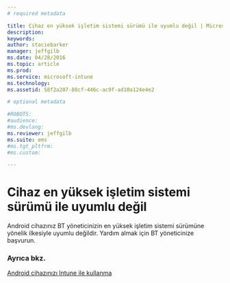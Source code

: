 ```yaml
---
# required metadata

title: Cihaz en yüksek işletim sistemi sürümü ile uyumlu değil | Microsoft Intune
description:
keywords:
author: staciebarker
manager: jeffgilb
ms.date: 04/28/2016
ms.topic: article
ms.prod:
ms.service: microsoft-intune
ms.technology:
ms.assetid: 58f2a207-88cf-446c-ac9f-ad10a124e4e2

# optional metadata

#ROBOTS:
#audience:
#ms.devlang:
ms.reviewer: jeffgilb
ms.suite: ems
#ms.tgt_pltfrm:
#ms.custom:

---
```


# Cihaz en yüksek işletim sistemi sürümü ile uyumlu değil

Android cihazınız BT yöneticinizin en yüksek işletim sistemi sürümüne yönelik ilkesiyle uyumlu değildir. Yardım almak için BT yöneticinize başvurun.

### Ayrıca bkz.
[Android cihazınızı Intune ile kullanma](using-your-android-device-with-intune.md)

<!--HONumber=May16_HO2-->


